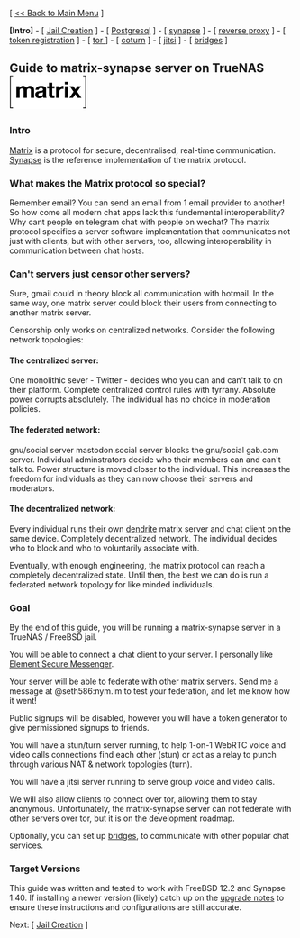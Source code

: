 [ [<< Back to Main Menu](https://github.com/seth586/guides/blob/master/README.md) ]

**[Intro]** - [ [Jail Creation](1_jail.md) ] - [ [Postgresql](2_postgresql.md) ] - [ [synapse](3_synapse.md) ] - [ [reverse proxy](4_nginx.md) ] - [ [token registration](5_registration.md) ] - [ [tor ](6_tor.md)] - [ [coturn](7_coturn.md) ] - [ [jitsi](8_jitsi.md) ] - [ [bridges](9_bridges.md) ]

## Guide to matrix-synapse server on TrueNAS ![BSDBTC60.png](images/matrix60.png)

### Intro

[Matrix](https://matrix.org/) is a protocol for secure, decentralised, real-time communication. [Synapse](https://github.com/matrix-org/synapse) is the reference implementation of the matrix protocol.

### What makes the Matrix protocol so special?

Remember email? You can send an email from 1 email provider to another! So how come all modern chat apps lack this fundemental interoperability? Why cant people on telegram chat with people on wechat? The matrix protocol specifies a server software implementation that communicates not just with clients, but with other servers, too, allowing interoperability in communication between chat hosts.

### Can't servers just censor other servers?
Sure, gmail could in theory block all communication with hotmail. In the same way, one matrix server could block their users from connecting to another matrix server.

Censorship only works on centralized networks. Consider the following network topologies:

#### The centralized server: 
One monolithic sever - Twitter - decides who you can and can't talk to on their platform. Complete centralized control rules with tyrrany. Absolute power corrupts absolutely. The individual has no choice in moderation policies. 

#### The federated network:
gnu/social server mastodon.social server blocks the gnu/social gab.com server. Individual adminstrators decide who their members can and can't talk to. Power structure is moved closer to the individual. This increases the freedom for individuals as they can now choose their servers and moderators. 

#### The decentralized network:
Every individual runs their own [dendrite](https://github.com/matrix-org/dendrite) matrix server and chat client on the same device. Completely decentralized network. The individual decides who to block and who to voluntarily associate with.

Eventually, with enough engineering, the matrix protocol can reach a completely decentralized state. Until then, the best we can do is run a federated network topology for like minded individuals.

### Goal
By the end of this guide, you will be running a matrix-synapse server in a TrueNAS / FreeBSD jail. 

You will be able to connect a chat client to your server. I personally like [Element Secure Messenger](https://element.io/get-started).

Your server will be able to federate with other matrix servers. Send me a message at @seth586:nym.im to test your federation, and let me know how it went!

Public signups will be disabled, however you will have a token generator to give permissioned signups to friends. 

You will have a stun/turn server running, to help 1-on-1 WebRTC voice and video calls connections find each other (stun) or act as a relay to punch through various NAT & network topologies (turn).

You will have a jitsi server running to serve group voice and video calls.

We will also allow clients to connect over tor, allowing them to stay anonymous. Unfortunately, the matrix-synapse  server can not federate with other servers over tor, but it is on the development roadmap.

Optionally, you can set up [bridges](https://matrix.org/bridges/), to communicate with other popular chat services.

### Target Versions

This guide was written and tested to work with FreeBSD 12.2 and Synapse 1.40. If installing a newer version (likely) catch up on the [upgrade notes](https://matrix-org.github.io/synapse/latest/upgrade) to ensure these instructions and configurations are still accurate. 

Next: [ [Jail Creation](1_jail.md) ]
